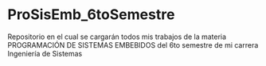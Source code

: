# ProSisEmb_6toSemestre
Repositorio en el cual se cargarán todos mis trabajos de la materia PROGRAMACIÓN DE SISTEMAS EMBEBIDOS del 6to semestre de mi carrera Ingeniería de Sistemas
